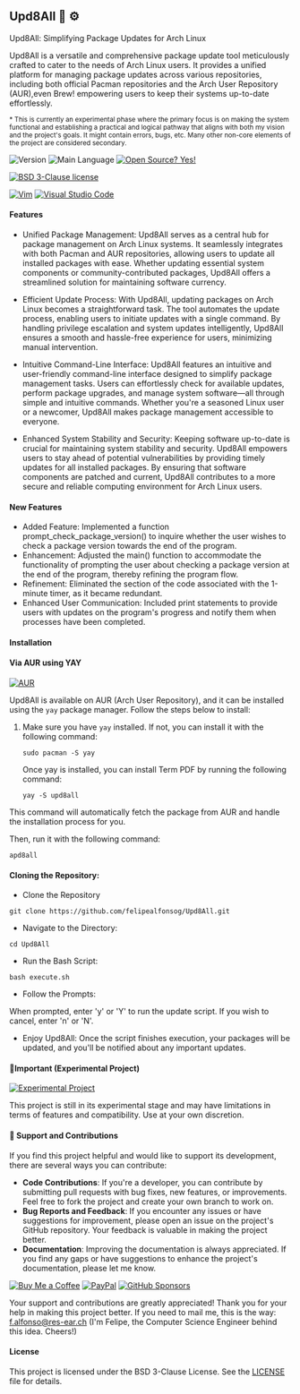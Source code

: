 ## Upd8All 🔄 ⚙

Upd8All: Simplifying Package Updates for Arch Linux

Upd8All is a versatile and comprehensive package update tool meticulously crafted to cater to the needs of Arch Linux users. It provides a unified platform for managing package updates across various repositories, including both official Pacman repositories and the Arch User Repository (AUR),even Brew! empowering users to keep their systems up-to-date effortlessly.

<sub>* This is currently an experimental phase where the primary focus is on making the system functional and establishing a practical and logical pathway that aligns with both my vision and the project's goals. It might contain errors, bugs, etc. Many other non-core elements of the project are considered secondary.</sub>

![Version](https://img.shields.io/github/release/felipealfonsog/Upd8All.svg?style=flat&color=blue)
![Main Language](https://img.shields.io/github/languages/top/felipealfonsog/Upd8All.svg?style=flat&color=blue)
[![Open Source? Yes!](https://badgen.net/badge/Open%20Source%20%3F/Yes%21/blue?icon=github)](https://github.com/Naereen/badges/)

[![BSD 3-Clause license](https://img.shields.io/badge/License-BSD%203--Clause-blue.svg)](https://opensource.org/licenses/BSD-3-Clause)

<!--
[![GPL license](https://img.shields.io/badge/License-GPL-blue.svg)](http://perso.crans.org/besson/LICENSE.html)
-->

[![Vim](https://img.shields.io/badge/--019733?logo=vim)](https://www.vim.org/)
[![Visual Studio Code](https://img.shields.io/badge/--007ACC?logo=visual%20studio%20code&logoColor=ffffff)](https://code.visualstudio.com/)

#### Features

- Unified Package Management: Upd8All serves as a central hub for package management on Arch Linux systems. It seamlessly integrates with both Pacman and AUR repositories, allowing users to update all installed packages with ease. Whether updating essential system components or community-contributed packages, Upd8All offers a streamlined solution for maintaining software currency.

- Efficient Update Process: With Upd8All, updating packages on Arch Linux becomes a straightforward task. The tool automates the update process, enabling users to initiate updates with a single command. By handling privilege escalation and system updates intelligently, Upd8All ensures a smooth and hassle-free experience for users, minimizing manual intervention.

- Intuitive Command-Line Interface: Upd8All features an intuitive and user-friendly command-line interface designed to simplify package management tasks. Users can effortlessly check for available updates, perform package upgrades, and manage system software—all through simple and intuitive commands. Whether you're a seasoned Linux user or a newcomer, Upd8All makes package management accessible to everyone.

- Enhanced System Stability and Security: Keeping software up-to-date is crucial for maintaining system stability and security. Upd8All empowers users to stay ahead of potential vulnerabilities by providing timely updates for all installed packages. By ensuring that software components are patched and current, Upd8All contributes to a more secure and reliable computing environment for Arch Linux users.

#### New Features

- Added Feature: Implemented a function prompt_check_package_version() to inquire whether the user wishes to check a package version towards the end of the program.
- Enhancement: Adjusted the main() function to accommodate the functionality of prompting the user about checking a package version at the end of the program, thereby refining the program flow.
- Refinement: Eliminated the section of the code associated with the 1-minute timer, as it became redundant.
- Enhanced User Communication: Included print statements to provide users with updates on the program's progress and notify them when processes have been completed.


#### Installation
#### Via AUR using YAY

[![AUR](https://img.shields.io/aur/version/upd8all)](https://aur.archlinux.org/packages/upd8all)

<!-- 
[![AUR](https://img.shields.io/aur/version/upd8all.svg)](https://aur.archlinux.org/packages/upd8all)
-->

<!-- 
https://aur.archlinux.org/packages/upd8all
-->

Upd8All is available on AUR (Arch User Repository), and it can be installed using the `yay` package manager. Follow the steps below to install:

1. Make sure you have `yay` installed. If not, you can install it with the following command:
   
   ```
   sudo pacman -S yay
   ```
   Once yay is installed, you can install Term PDF by running the following command:
   
   ```
   yay -S upd8all
   ```
This command will automatically fetch the package from AUR and handle the installation process for you.

Then, run it with the following command:

```
apd8all
```

#### Cloning the Repository: 

 - Clone the Repository

```
git clone https://github.com/felipealfonsog/Upd8All.git
```

 - Navigate to the Directory:

```
cd Upd8All
```

 - Run the Bash Script:

```
bash execute.sh
```

 - Follow the Prompts:

When prompted, enter 'y' or 'Y' to run the update script.
If you wish to cancel, enter 'n' or 'N'.


 - Enjoy Upd8All:
Once the script finishes execution, your packages will be updated, and you'll be notified about any important updates.


#### 📝Important (Experimental Project)

[![Experimental Project](https://img.shields.io/badge/Project-Type%3A%20Experimental-blueviolet)](#)

This project is still in its experimental stage and may have limitations in terms of features and compatibility. Use at your own discretion.

#### 🤝 Support and Contributions

If you find this project helpful and would like to support its development, there are several ways you can contribute:

- **Code Contributions**: If you're a developer, you can contribute by submitting pull requests with bug fixes, new features, or improvements. Feel free to fork the project and create your own branch to work on.
- **Bug Reports and Feedback**: If you encounter any issues or have suggestions for improvement, please open an issue on the project's GitHub repository. Your feedback is valuable in making the project better.
- **Documentation**: Improving the documentation is always appreciated. If you find any gaps or have suggestions to enhance the project's documentation, please let me know.

[![Buy Me a Coffee](https://img.shields.io/badge/Buy%20Me%20a%20Coffee-%E2%98%95-FFDD00?style=flat-square&logo=buy-me-a-coffee&logoColor=black)](https://www.buymeacoffee.com/felipealfonsog)
[![PayPal](https://img.shields.io/badge/Donate%20with-PayPal-00457C?style=flat-square&logo=paypal&logoColor=white)](https://www.paypal.me/felipealfonsog)
[![GitHub Sponsors](https://img.shields.io/badge/Sponsor%20me%20on-GitHub-%23EA4AAA?style=flat-square&logo=github-sponsors&logoColor=white)](https://github.com/sponsors/felipealfonsog)

Your support and contributions are greatly appreciated! Thank you for your help in making this project better. If you need to mail me, this is the way: f.alfonso@res-ear.ch (I'm Felipe, the Computer Science Engineer behind this idea. Cheers!)

#### License

This project is licensed under the BSD 3-Clause License. See the [LICENSE](LICENSE) file for details.
